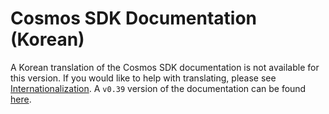 # Cosmos SDK Documentation (Korean)

A Korean translation of the Cosmos SDK documentation is not available for this version. If you would like to help with translating, please see [Internationalization](https://github.com/puneetsingh166/tm-load-test/blob/master/docs/DOCS_README.md#internationalization). A `v0.39` version of the documentation can be found [here](https://docs.cosmos.network/v0.39/kr/).

